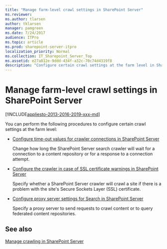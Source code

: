 ```yaml
---
title: "Manage farm-level crawl settings in SharePoint Server"
ms.reviewer: 
ms.author: tlarsen
author: tklarsen
manager: pamgreen
ms.date: 7/24/2017
audience: ITPro
ms.topic: article
ms.prod: sharepoint-server-itpro
localization_priority: Normal
ms.collection: IT_Sharepoint_Server_Top
ms.assetid: e27a812e-9ddd-434f-a32c-70c74d4319f8
description: "Configure certain crawl settings at the farm level in SharePoint Server."
---
```


# Manage farm-level crawl settings in SharePoint Server

[!INCLUDE[appliesto-2013-2016-2019-xxx-md](../includes/appliesto-2013-2016-2019-xxx-md.md)]
  
You can perform the following procedures to configure certain crawl settings at the farm level:
  
- [Configure time-out values for crawler connections in SharePoint Server](configure-time-out-values-for-crawler-connections.md)
    
    Change how long the SharePoint Server search crawler will wait for a connection to a content repository or for a response to a connection attempt.
    
- [Configure the crawler in case of SSL certificate warnings in SharePoint Server](configure-the-crawler-in-case-of-ssl-certificate-warnings.md)
    
    Specify whether a SharePoint Server crawler will crawl a site if there is a problem with the site's Secure Sockets Layer (SSL) certificate.
    
- [Configure proxy server settings for Search in SharePoint Server](configure-proxy-server-settings-for-search.md)
    
    Specify a proxy server to send requests to crawl content or to query federated content repositories.
    
## See also

[Manage crawling in SharePoint Server](manage-crawling.md)

